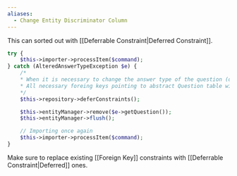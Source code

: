 ```yaml
---
aliases:
  - Change Entity Discriminator Column
---
```

This can sorted out with [[Deferrable Constraint|Deferred Constraint]].

```php
try {
    $this->importer->processItem($command);
} catch (AlteredAnswerTypeException $e) {
    /*
    * When it is necessary to change the answer type of the question (discriminator column), delete the old question, and import a new one.
    * All necessary foreing keys pointing to abstract Question table will still be preserved owing to deferred constraints.
    */
    $this->repository->deferConstraints();

	$this->entityManager->remove($e->getQuestion());  
	$this->entityManager->flush();

    // Importing once again
    $this->importer->processItem($command);
}
```

Make sure to replace existing [[Foreign Key]] constraints with [[Deferrable Constraint|Deferred]] ones.
